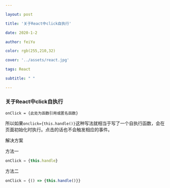 ```yaml
---

layout: post

title: '关于React中click自执行'

date: 2020-1-2

author: feiYu

color: rgb(255,210,32)

cover: '../assets/react.jpg'

tags: React

subtitle: " "

---
```


### 关于React中click自执行

`onClick = {此处为函数引用或匿名函数}`

所以如果`onclick={this.handle()}`这种写法就相当于写了一个自执行函数，会在页面初始化时执行。点击的话也不会触发相应的事件。

解决方案

方法一

```jsx
onClick = {this.handle}
```

方法二

```jsx
onClick = {() => {this.handle()}}
```

